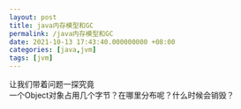 ```yaml
---
layout: post
title: java内存模型和GC
permalink: /java内存模型和GC
date: 2021-10-13 17:43:40.000000000 +08:00
categories: [java,jvm]
tags: [jvm]
---
```


让我们带着问题一探究竟  
一个Object对象占用几个字节？在哪里分布呢？什么时候会销毁？  

